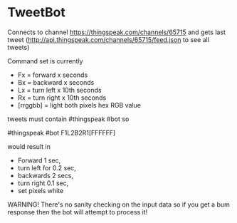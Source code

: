 # TweetBot

Connects to channel https://thingspeak.com/channels/65715 and gets last tweet (http://api.thingspeak.com/channels/65715/feed.json to see all tweets)

Command set is currently

- Fx = forward x seconds
- Bx = backward x seconds
- Lx = turn left x 10th seconds
- Rx = turn right x 10th seconds
- [rrggbb] = light both pixels hex RGB value


tweets must contain #thingspeak #bot
so

 #thingspeak #bot F1L2B2R1[FFFFFF]
 
would result in 

- Forward 1 sec, 
- turn left for 0.2 sec, 
- backwards 2 secs, 
- turn right 0.1 sec, 
- set pixels white

WARNING! There's no sanity checking on the input data so if you get a bum response then the bot will attempt to process it!
